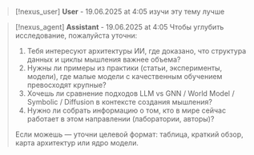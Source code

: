 >[!nexus_user] **User** - 19.06.2025 at 4:05
> изучи эту тему лучше
<!-- UID: a3ef56e6-b7f4-4a2e-afb8-f3f9e413ca77 -->




>[!nexus_agent] **Assistant** - 19.06.2025 at 4:05
> Чтобы углубить исследование, пожалуйста уточни: 
> 1. Тебя интересуют архитектуры ИИ, где доказано, что структура данных и циклы мышления важнее объема?
> 2. Нужны ли примеры из практики (статьи, эксперименты, модели), где малые модели с качественным обучением превосходят крупные?
> 3. Хочешь ли сравнение подходов LLM vs GNN / World Model / Symbolic / Diffusion в контексте создания мышления?
> 4. Нужно ли собрать информацию о том, кто в мире сейчас работает в этом направлении (лаборатории, авторы)?
> 
> Если можешь — уточни целевой формат: таблица, краткий обзор, карта архитектур или ядро модели.
<!-- UID: 5801fc72-6658-47b5-b43c-aa989e48d846 -->